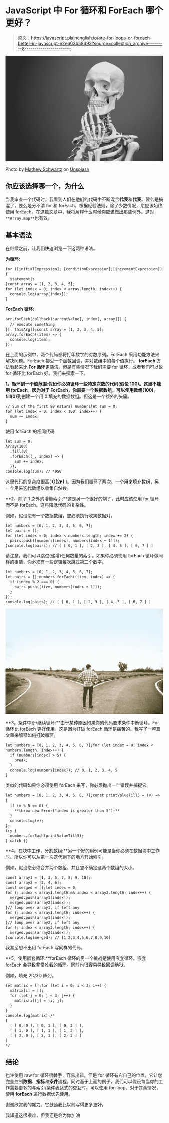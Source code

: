 # JavaScript 中 For 循环和 ForEach 哪个更好？

> 原文：<https://javascript.plainenglish.io/are-for-loops-or-foreach-better-in-javascript-e2e603b58393?source=collection_archive---------8----------------------->

![](img/a70279e67f71291963bc3e269267a30f.png)

Photo by [Mathew Schwartz](https://unsplash.com/@cadop?utm_source=medium&utm_medium=referral) on [Unsplash](https://unsplash.com?utm_source=medium&utm_medium=referral)

## 你应该选择哪一个，为什么

当我审查一个代码时，我看到人们在他们的代码中不断混合**代表**和**代表**。要么是搞混了，要么是分不清 for 和 forEach。根据经验法则，除了少数情况，您应该始终使用 forEach。在这篇文章中，我将解释什么时候你应该做出那些例外。这对`**Array.map**`也有效。

## 基本语法

在继续之前，让我们快速浏览一下这两种语法。

**为循环:**

```
for ([initialExpression]; [conditionExpression];[incrementExpression]) {
  statement|s
}const array = [1, 2, 3, 4, 5];
for (let index = 0; index < array.length; index++) {
  console.log(array[index]);
}
```

**ForEach 循环:**

```
arr.forEach(callback(currentValue[, index[, array]]) {
  // execute something
}[, thisArg]);const array = [1, 2, 3, 4, 5];
array.forEach((item) => {
  console.log(item);
});
```

在上面的示例中，两个代码都将打印数字的对数序列。ForEach 采用功能方法来解决问题。ForEach 接受一个函数回调，并对数组中的每个值执行。 **forEach** 方法看起来比 **For 循环**更简洁。但是有些情况下我们需要 for 循环，或者我们可以说 for 循环比 forEach 好。我们来探索一下。

**1。循环到一个值范围:**假设你必须循环一些特定次数的代码(假设 100)。这里不能用 forEach。因为对于 ForEach，你需要一个数据数组。可以使用**数组(100)。fill(0)到**创建一个用 0 填充的数据数组。但这是一个额外的头痛。

```
// Sum of the first 99 natural numberslet sum = 0;
for (let index = 0; index < 100; index++) {
  sum += index;
}
```

使用 forEach 的相同代码

```
let sum = 0;
Array(100)
  .fill(0)
  .forEach((_, index) => {
    sum += index;
  });
console.log(sum); // 4950
```

这里代码的复杂度很高( **O(2n)** )。因为我们循环了两次。一个用来填充数组，另一个用来迭代数组以收集自然数。

**2。除了 1 之外的增量索引:**这是另一个很好的例子，此时应该使用 for 循环而不是 forEach。这将降低代码的复杂性。

例如，假设您有一个数据数组，您必须执行收集数据对。

```
let numbers = [0, 1, 2, 3, 4, 5, 6, 7];
let pairs = [];
for (let index = 0; index < numbers.length; index += 2) {
  pairs.push([numbers[index], numbers[index + 1]]);
}console.log(pairs); // [ [ 0, 1 ], [ 2, 3 ], [ 4, 5 ], [ 6, 7 ] ]
```

请注意，我们可以跳过(递增)任何数量的索引。如果你必须使用 forEach 循环做同样的事情，你必须有一些逻辑每次跳过第二个数字。

```
let numbers = [0, 1, 2, 3, 4, 5, 6, 7];
let pairs = [];numbers.forEach((item, index) => {
  if (index % 2 === 0) {
    pairs.push([item, numbers[index + 1]]);
  }
});
console.log(pairs); // [ [ 0, 1 ], [ 2, 3 ], [ 4, 5 ], [ 6, 7 ] ]
```

![](img/9144ff22dc5f724b7f5e4aa7515f7570.png)

**3。条件中断/继续循环:**由于某种原因如果你的代码要求条件中断循环。For 循环比 forEach 更好使用。这是因为打破 forEach 循环是痛苦的。我写了一整篇文章来解释如何打破循环。

```
let numbers = [0, 1, 2, 3, 4, 5, 6, 7];for (let index = 0; index < numbers.length; index++) {
  if (numbers[index] > 5) {
    break;
  }
  console.log(numbers[index]); // 0, 1, 2, 3, 4, 5
}
```

类似的代码如果你必须使用 forEach 来写，你必须抛出一个错误并捕捉它。

```
let numbers = [0, 1, 2, 3, 4, 5, 6, 7];const printValueTill5 = (v) => {
  if (v % 5 == 0) {
    **throw new Error("index is greater than 5");**
  }
  console.log(v);
};
try {
  numbers.forEach(printValueTill5);
} catch {}
```

**4。在块中工作，分割数组:**另一个好的用例可能是当你必须在数据块中工作时。所以你可以从第一次迭代剩下的地方开始索引。

例如，假设您必须合并两个数组，并且您不确定这两个数组的大小。

```
const array1 = [1, 3, 5, 7, 8, 9, 10];
const array2 = [2, 4, 6];
const merged = [];let index = 0;
for (; index < array1.length && index < array2.length; index++) {
  merged.push(array1[index]);
  merged.push(array2[index]);
}// loop over array1, if left any
for (; index < array1.length; index++) {
  merged.push(array1[index]);
}// loop over array2, if left any
for (; index < array2.length; index++) {
  merged.push(array2[index]);
}console.log(merged); // [1,2,3,4,5,6,7,8,9,10]
```

我甚至想不出用 forEach 写同样的代码。

**5。使用嵌套循环:**forEach 循环的另一个挑战是使用嵌套循环。嵌套 forEach 会导致非常难看的循环。同时也很容易导致回调地狱。

例如，填充 2D/3D 阵列。

```
let matrix = [];for (let i = 0; i < 3; i++) {
  matrix[i] = [];
  for (let j = 0; j < 3; j++) {
    matrix[i][j] = [i, j];
  }
}
console.log(matrix);/*
[
  [ [ 0, 0 ], [ 0, 1 ], [ 0, 2 ] ],
  [ [ 1, 0 ], [ 1, 1 ], [ 1, 2 ] ],
  [ [ 2, 0 ], [ 2, 1 ], [ 2, 2 ] ]
]
*/
```

## 结论

也许使用 raw for 循环很棘手，容易出错。但是 for 循环有它自己的位置。它让您完全控制**数据**、**指标**和**条件**流程。同时基于上面的例子，我们可以假设每当你的工作需要更多的与索引/条件表达式的交互时。可以使用 for-loop。对于其余情况，使用 **forEach** 进行数据优先使用。

谢谢欣赏我的努力。它鼓励我比以前写得更多更好。

我知道这很艰难，但我还是会为你加油